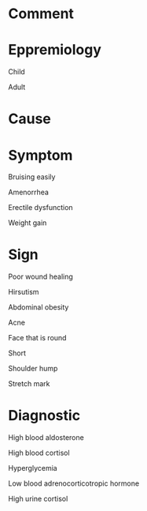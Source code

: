 # Comment

# Eppremiology

Child

Adult

# Cause

# Symptom

Bruising easily

Amenorrhea

Erectile dysfunction

Weight gain

# Sign

Poor wound healing

Hirsutism

Abdominal obesity

Acne

Face that is round

Short

Shoulder hump

Stretch mark

# Diagnostic

High blood aldosterone

High blood cortisol

Hyperglycemia

Low blood adrenocorticotropic hormone

High urine cortisol
